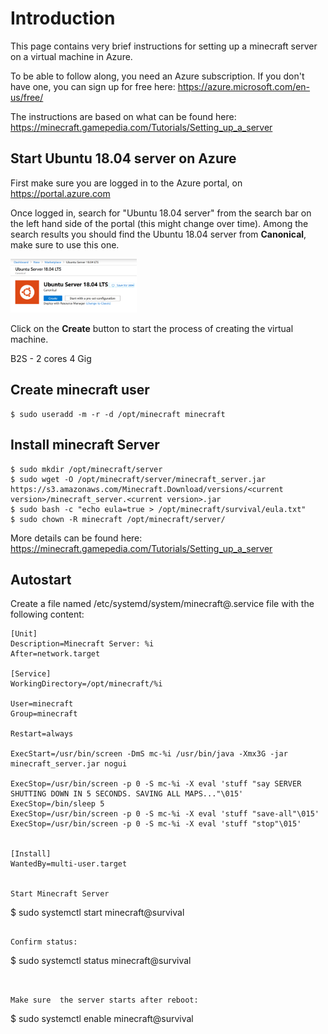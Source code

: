 # Introduction
This page contains very brief instructions for setting up a minecraft server on a virtual machine in Azure. 

To be able to follow along, you need an Azure subscription. If you don't have one, you can sign up for free here: https://azure.microsoft.com/en-us/free/

The instructions are based on what can be found here: 
https://minecraft.gamepedia.com/Tutorials/Setting_up_a_server


## Start Ubuntu 18.04 server on Azure
First make sure you are logged in to the Azure portal, on https://portal.azure.com

Once logged in, search for "Ubuntu 18.04 server" from the search bar on the left hand side of the portal (this might change over time). Among the search results you should find the Ubuntu 18.04 server from **Canonical**, make sure to use this one.

<p align="left">
  <img width="40%"  src="./media/ubuntu.png">
</p>

Click on the **Create** button to start the process of creating the virtual machine.


B2S - 2 cores 4 Gig

## Create minecraft user

````
$ sudo useradd -m -r -d /opt/minecraft minecraft
````

## Install minecraft Server
````
$ sudo mkdir /opt/minecraft/server
$ sudo wget -O /opt/minecraft/server/minecraft_server.jar https://s3.amazonaws.com/Minecraft.Download/versions/<current version>/minecraft_server.<current version>.jar
$ sudo bash -c "echo eula=true > /opt/minecraft/survival/eula.txt"
$ sudo chown -R minecraft /opt/minecraft/server/
````

More details can be found here: 
https://minecraft.gamepedia.com/Tutorials/Setting_up_a_server


## Autostart

Create a file named /etc/systemd/system/minecraft@.service file with the following content:

````
[Unit]
Description=Minecraft Server: %i
After=network.target

[Service]
WorkingDirectory=/opt/minecraft/%i

User=minecraft
Group=minecraft

Restart=always

ExecStart=/usr/bin/screen -DmS mc-%i /usr/bin/java -Xmx3G -jar minecraft_server.jar nogui

ExecStop=/usr/bin/screen -p 0 -S mc-%i -X eval 'stuff "say SERVER SHUTTING DOWN IN 5 SECONDS. SAVING ALL MAPS..."\015'
ExecStop=/bin/sleep 5
ExecStop=/usr/bin/screen -p 0 -S mc-%i -X eval 'stuff "save-all"\015'
ExecStop=/usr/bin/screen -p 0 -S mc-%i -X eval 'stuff "stop"\015'


[Install]
WantedBy=multi-user.target


Start Minecraft Server
````
$ sudo systemctl start minecraft@survival
````

Confirm status:
````
$ sudo systemctl status minecraft@survival
````


Make sure  the server starts after reboot:
````
$ sudo systemctl enable minecraft@survival
````    